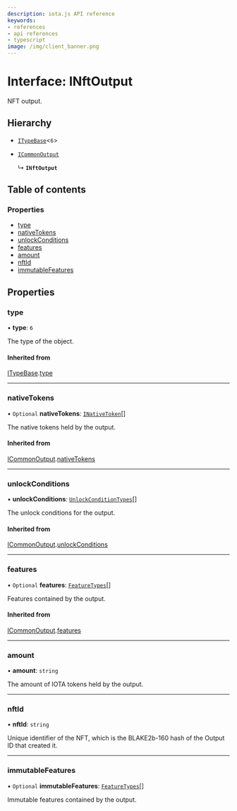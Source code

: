 ```yaml
---
description: iota.js API reference
keywords:
- references
- api references
- typescript
image: /img/client_banner.png
---
```

# Interface: INftOutput

NFT output.

## Hierarchy

- [`ITypeBase`](ITypeBase.md)<``6``\>

- [`ICommonOutput`](ICommonOutput.md)

  ↳ **`INftOutput`**

## Table of contents

### Properties

- [type](INftOutput.md#type)
- [nativeTokens](INftOutput.md#nativetokens)
- [unlockConditions](INftOutput.md#unlockconditions)
- [features](INftOutput.md#features)
- [amount](INftOutput.md#amount)
- [nftId](INftOutput.md#nftid)
- [immutableFeatures](INftOutput.md#immutablefeatures)

## Properties

### type

• **type**: ``6``

The type of the object.

#### Inherited from

[ITypeBase](ITypeBase.md).[type](ITypeBase.md#type)

___

### nativeTokens

• `Optional` **nativeTokens**: [`INativeToken`](INativeToken.md)[]

The native tokens held by the output.

#### Inherited from

[ICommonOutput](ICommonOutput.md).[nativeTokens](ICommonOutput.md#nativetokens)

___

### unlockConditions

• **unlockConditions**: [`UnlockConditionTypes`](../api_ref.md#unlockconditiontypes)[]

The unlock conditions for the output.

#### Inherited from

[ICommonOutput](ICommonOutput.md).[unlockConditions](ICommonOutput.md#unlockconditions)

___

### features

• `Optional` **features**: [`FeatureTypes`](../api_ref.md#featuretypes)[]

Features contained by the output.

#### Inherited from

[ICommonOutput](ICommonOutput.md).[features](ICommonOutput.md#features)

___

### amount

• **amount**: `string`

The amount of IOTA tokens held by the output.

___

### nftId

• **nftId**: `string`

Unique identifier of the NFT, which is the BLAKE2b-160 hash of the Output ID that created it.

___

### immutableFeatures

• `Optional` **immutableFeatures**: [`FeatureTypes`](../api_ref.md#featuretypes)[]

Immutable features contained by the output.
